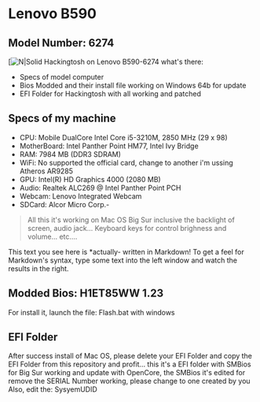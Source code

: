 # Lenovo B590
## Model Number: 6274

[![N|Solid](https://xtremmedia.com/gestor/files/images/A013524_1_1.jpeg)
Hackingtosh on Lenovo B590-6274 what's there:
- Specs of model computer
- Bios Modded and their install file working on Windows 64b for update
- EFI Folder for Hackingtosh with all working and patched

## Specs of my machine

- CPU: Mobile DualCore Intel Core i5-3210M, 2850 MHz (29 x 98)
- MotherBoard: Intel Panther Point HM77, Intel Ivy Bridge
- RAM: 7984 MB (DDR3 SDRAM)
- WiFi: No supported the official card, change to another i'm ussing Atheros AR9285
- GPU: 	Intel(R) HD Graphics 4000 (2080 MB)
- Audio: 	Realtek ALC269 @ Intel Panther Point PCH
- Webcam: Lenovo Integrated Webcam
- SDCard: Alcor Micro Corp.- 
> All this it's working on Mac OS Big Sur inclusive the backlight of screen, audio jack... Keyboard keys for control brighness and volume... etc....

This text you see here is *actually- written in Markdown! To get a feel
for Markdown's syntax, type some text into the left window and
watch the results in the right.

## Modded Bios:  H1ET85WW 1.23

For install it, launch the file: Flash.bat with windows

## EFI Folder

After success install of Mac OS, please delete your EFI Folder and copy the EFI Folder from this repository and profit... this it's a EFI folder with SMBios for Big Sur working and update with OpenCore, the SMBios it's edited for remove the SERIAL Number working, please change to one created by you
Also, edit the: SysyemUDID